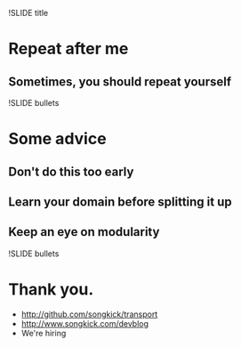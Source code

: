 !SLIDE title
# Repeat after me
## Sometimes, you should repeat yourself


!SLIDE bullets
# Some advice
## Don't do this too early
## Learn your domain before splitting it up
## Keep an eye on modularity


!SLIDE bullets
# Thank you.
* http://github.com/songkick/transport
* http://www.songkick.com/devblog
* We're hiring


